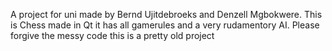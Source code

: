 A project for uni made by Bernd Ujitdebroeks and Denzell Mgbokwere.
This is Chess made in Qt it has all gamerules and a very rudamentory AI.
Please forgive the messy code this is a pretty old project